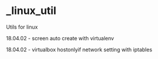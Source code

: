 # _linux_util
Utils for linux

18.04.02 - screen auto create with virtualenv

18.04.02 - virtualbox hostonlyif network setting with iptables
